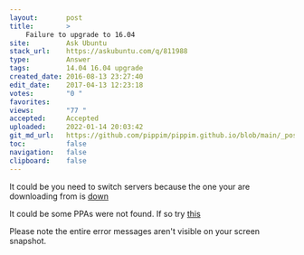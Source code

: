 ```yaml
---
layout:       post
title:        >
    Failure to upgrade to 16.04
site:         Ask Ubuntu
stack_url:    https://askubuntu.com/q/811988
type:         Answer
tags:         14.04 16.04 upgrade
created_date: 2016-08-13 23:27:40
edit_date:    2017-04-13 12:23:18
votes:        "0 "
favorites:    
views:        "77 "
accepted:     Accepted
uploaded:     2022-01-14 20:03:42
git_md_url:   https://github.com/pippim/pippim.github.io/blob/main/_posts/2016/2016-08-13-Failure-to-upgrade-to-16.04.md
toc:          false
navigation:   false
clipboard:    false
---
```


It could be you need to switch servers because the one your are downloading from is [down][1]

It could be some PPAs were not found. If so try [this][2]

Please note the entire error messages aren't visible on your screen snapshot.

  [1]: https://askubuntu.com/questions/208037/some-index-files-failed-to-download-while-updating
  [2]: https://askubuntu.com/questions/457780/update-on-ubuntu-14-04-e-some-index-files-failed-to-download-they-have-been-i
